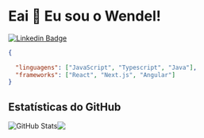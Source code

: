 # Eai 👋 Eu sou o Wendel!

[![Linkedin Badge](https://img.shields.io/badge/-LinkedIn-0e76a8?style=flat-square&logo=Linkedin&logoColor=white)](https://linkedin.com/in/wendel-isc)
```json
{
  
  "linguagens": ["JavaScript", "Typescript", "Java"],
  "frameworks": ["React", "Next.js", "Angular"]
}
```
## Estatísticas do GitHub

<div style="display:flex">
<img src='https://github-readme-stats.vercel.app/api?username=wendelisc12&show_icons=true&hide_border=true&count_private=true&include_all_commits=true&theme=dark' alt='GitHub Stats' />
  
<img src="https://github-readme-stats.vercel.app/api/top-langs/?username=wendelisc12&exclude_repo=KNN-Image-Classification&show_icons=true&hide_border=true&layout=compact&langs_count=8&theme=dark"/>
</div>


